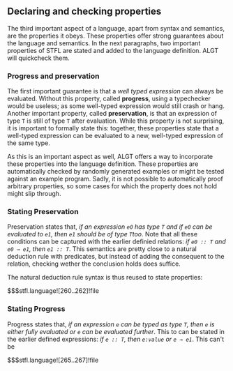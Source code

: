Declaring and checking properties
---------------------------------

The third important aspect of a language, apart from syntax and semantics, are the properties it obeys. These properties offer strong guarantees about the language and semantics. In the next paragraphs, two important properties of STFL are stated and added to the language definition. ALGT will quickcheck them.

### Progress and preservation

The first important guarantee is that a _well typed expression_ can always be evaluated. Without this property, called **progress**, using a typechecker would be useless; as some well-typed expression would still crash or hang. Another important property, called **preservation**, is that an expression of type `T` is still of type `T` after evaluation. While this property is not surprising, it is important to formally state this: together, these properties state that a well-typed expression can be evaluated to a new, well-typed expression of the same type.

As this is an important aspect as well, ALGT offers a way to incorporate these properties into the language definition. These properties are automatically checked by randomly generated examples or might be tested against an example program. Sadly, it is not possible to automatically proof arbitrary properties, so some cases for which the property does not hold might slip through.

### Stating Preservation

Preservation states that, _if an expression `e0` has type `T` and if `e0` can be evaluated to `e1`, then `e1` should be of type `T`too_. Note that all these conditions can be captured with the earlier definied relations: _if `e0 :: T` and `e0 → e1`, then `e1 :: T`_. This semantics are pretty close to a natural deduction rule with predicates, but instead of adding the consequent to the relation, checking wether the conclusion holds does suffice. 

The natural deduction rule syntax is thus reused to state properties:

$$$stfl.language![260..262]!file

### Stating Progress

Progress states that, _if an expression `e` can be typed as type `T`, then `e` is either fully evaluated or `e` can be evaluated further_. This to can be stated in the earlier defined expressions: _if `e :: T`, then `e:value` or `e → e1`_. This can't be 


$$$stfl.language![265..267]!file

